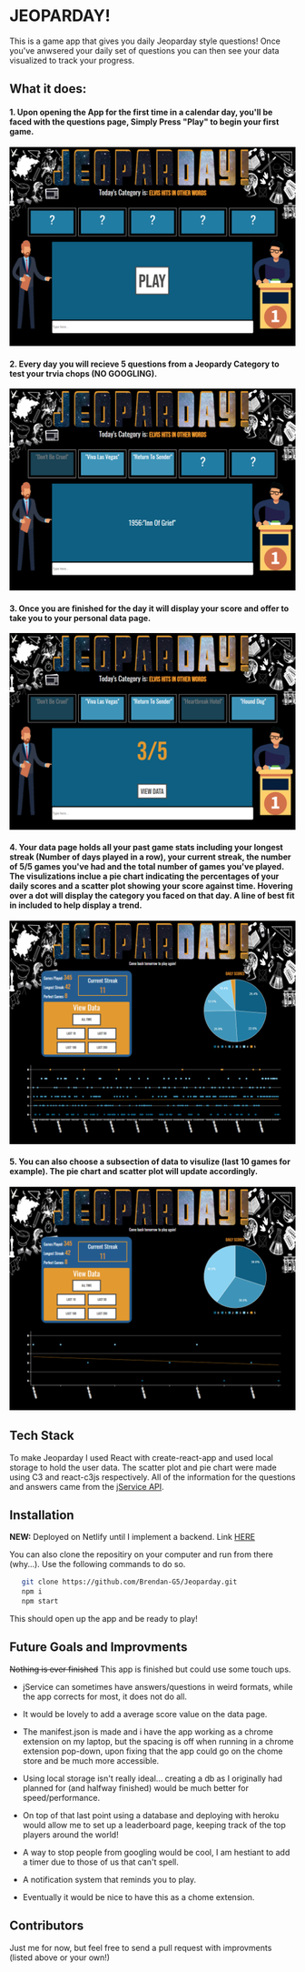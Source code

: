 # JEOPARDAY! 

This is a game app that gives you daily Jeoparday style questions! Once you've anwsered your daily set of questions you can then see your data visualized to track your progress. 

## What it does: 

#### 1. Upon opening the App for the first time in a calendar day, you'll be faced with the questions page, Simply Press "Play" to begin your first game. 

![](images/Jeoparday1.png)

#### 2. Every day you will recieve 5 questions from a Jeopardy Category to test your trvia chops (NO GOOGLING).

![](images/Jeoparday2.png)

#### 3. Once you are finished for the day it will display your score and offer to take you to your personal data page.

![](images/Jeoparday3.png)

#### 4. Your data page holds all your past game stats including your longest streak (Number of days played in a row), your  current streak, the number of 5/5 games you've had and the total number of games you've played.  The visulizations inclue a pie chart indicating the percentages of your daily scores and a scatter plot showing your score against time. Hovering over a dot will display the category you faced on that day. A line of best fit in included to help display a trend.

![](images/Jeoparday4.png)

#### 5. You can also choose a subsection of data to visulize (last 10 games for example). The pie chart and scatter plot will update accordingly.

![](images/Jeoparday5.png)

## Tech Stack

To make Jeoparday I used React with create-react-app and used local storage to hold the user data.  The scatter plot and pie chart were made using C3 and react-c3js respectively. All of the information for the questions and answers came from the [jService API](http://jservice.io/).

## Installation

**NEW:** Deployed on Netlify until I implement a backend. Link [HERE](https://jeoparday.netlify.app/)

You can also clone the repositiry on your computer and run from there (why...). Use the following commands to do so. 

```bash
   git clone https://github.com/Brendan-G5/Jeoparday.git
   npm i 
   npm start
```

This should open up the app and be ready to play!  

## Future Goals and Improvments

~~Nothing is ever finished~~ This app is finished but could use some touch ups.

- jService can sometimes have answers/questions in weird formats, while the app corrects for most, it does not do all.

- It would be lovely to add a average score value on the data page.
- The manifest.json is made and i have the app working as a chrome extension on my laptop, but the spacing is off when running in a chrome extension pop-down, upon fixing that the app could go on the chome store and be much more accessible.

- Using local storage isn't really ideal... creating a db as I  originally had planned for (and halfway finished) would be much better for speed/performance.

- On top of that last point using a database and deploying with heroku would allow me to set up a leaderboard page, keeping track of the top players around the world!

- A way to stop people from googling would be cool, I am hestiant to add a timer due to those of us that can't spell.

- A notification system that reminds you to play.

- Eventually it would be nice to have this as a chome extension.

## Contributors

Just me for now, but feel free to send a pull request with improvments (listed above or your own!)
